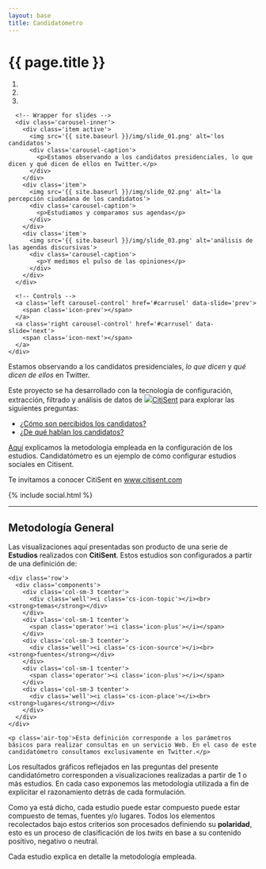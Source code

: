 ```yaml
---
layout: base
title: Candidatómetro
---
```


<h1 class='huge thin title'>{{ page.title }}</h1>
<div class='row'>
    <div class='col-md-8'>
    <div id='carrusel' class='carousel slide'>
      <!-- Indicators -->
      <ol class='carousel-indicators'>
        <li data-target='#carrusel' data-slide-to='0' class='active'></li>
        <li data-target='#carrusel' data-slide-to='1'></li>
        <li data-target='#carrusel' data-slide-to='2'></li>
      </ol>

      <!-- Wrapper for slides -->
      <div class='carousel-inner'>
        <div class='item active'>
          <img src='{{ site.baseurl }}/img/slide_01.png' alt='los candidatos'>
          <div class='carousel-caption'>
            <p>Estamos observando a los candidatos presidenciales, lo que dicen y qué dicen de ellos en Twitter.</p>
          </div>
        </div>
        <div class='item'>
          <img src='{{ site.baseurl }}/img/slide_02.png' alt='la percepción ciudadana de los candidatos'>
          <div class='carousel-caption'>
            <p>Estudiamos y comparamos sus agendas</p>
          </div>
        </div>
        <div class='item'>
          <img src='{{ site.baseurl }}/img/slide_03.png' alt='análisis de las agendas discursivas'>
          <div class='carousel-caption'>
            <p>Y medimos el pulso de las opiniones</p>
          </div>
        </div>
      </div>

      <!-- Controls -->
      <a class='left carousel-control' href='#carrusel' data-slide='prev'>
        <span class='icon-prev'></span>
      </a>
      <a class='right carousel-control' href='#carrusel' data-slide='next'>
        <span class='icon-next'></span>
      </a>
    </div>

  </div>
  <div class='col-md-4'>
    <p class='thin'>Estamos observando a los candidatos presidenciales, <em>lo que dicen</em> y <em>qué dicen de ellos</em> en Twitter.</p>
    <p class='thin'>Este proyecto se ha desarrollado con la tecnología de configuración, extracción, filtrado y análisis de datos de <a href='http://www.citisent.com' class='cs-logo'><img src='{{ site.baseurl }}/assets/citisent-logo-sq.svg'>CitiSent</a> para explorar las siguientes preguntas:</p>
    <ul class='preguntas'>
      <li class='big'><a class='btn btn-lg btn-primary btn-pregunta' href='{{ site.baseurl }}/pages/percepcion-ciudadana'>¿Cómo son percibidos los candidatos?</a></li>
      <li class='big'><a class='btn btn-lg btn-primary btn-pregunta' href='{{ site.baseurl }}/pages/de-que-hablan'>¿De qué hablan los candidatos?</a></li>
    </ul>
    <p class='thin'><a href='#metodo'>Aquí</a> explicamos la metodología empleada en la configuración de los estudios. Candidatómetro es un ejemplo de cómo configurar estudios sociales en Citisent. </p>
    <p class='thin'>Te invitamos a conocer CitiSent en <a href='http://www.citisent.com' >www.citisent.com</a></p>
  </div> 
</div>

{% include social.html %}

<hr id='metodo'>
<h2 class='air-top orange thin'>Metodología General</h2>

<div class='row'>
  <div class='col-sm-6'>
    <p>Las visualizaciones aquí presentadas son producto de una serie de <i class='cs-icon-study'></i> <strong>Estudios</strong> realizados con <strong>CitiSent</strong>. Estos estudios son configurados a partir de una definición de:</p>

    <div class='row'>
      <div class='components'>
        <div class='col-sm-3 tcenter'>
          <div class='well'><i class='cs-icon-topic'></i><br><strong>temas</strong></div>
        </div>
        <div class='col-sm-1 tcenter'>
          <span class='operator'><i class='icon-plus'></i></span>
        </div>
        <div class='col-sm-3 tcenter'>
          <div class='well'><i class='cs-icon-source'></i><br><strong>fuentes</strong></div>
        </div>
        <div class='col-sm-1 tcenter'>
          <span class='operator'><i class='icon-plus'></i></span>
        </div>
        <div class='col-sm-3 tcenter'>
          <div class='well'><i class='cs-icon-place'></i><br><strong>lugares</strong></div>
        </div>
      </div>
    </div>

    <p class='air-top'>Esta definición corresponde a los parámetros básicos para realizar consultas en un servicio Web. En el caso de este candidatómetro consultamos exclusivamente en Twitter.</p>
  </div>
  <div class='col-sm-6'>
    <p>Los resultados gráficos reflejados en las preguntas del presente candidatómetro corresponden a visualizaciones realizadas a partir de 1 o más estudios. En cada caso exponemos las metodología utilizada a fin de explicitar el razonamiento detrás de cada formulación.</p>
    <p>Como ya está dicho, cada estudio puede estar compuesto puede estar compuesto de temas, fuentes y/o lugares. Todos los elementos recolectados bajo estos criterios son procesados definiendo su <strong>polaridad</strong>, esto es un proceso de clasificación de los <em>twits</em> en base a su contenido positivo, negativo o neutral.</p>
    <p>Cada estudio explica en detalle la metodología empleada.</p>
  </div>
</div>

<!-- Libraries -->
<script src="{{ site.baseurl }}/js/lib/d3.v3.min.js" charset="utf-8"></script>
<script src="{{ site.baseurl }}/js/lib/underscore.js" charset="utf-8"></script>
<script src="{{ site.baseurl }}/js/lib/backbone.js" charset="utf-8"></script>
<script src="{{ site.baseurl }}/js/candidatometro.js"></script>



